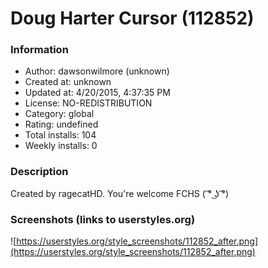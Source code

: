 # Doug Harter Cursor (112852)

### Information
- Author: dawsonwilmore (unknown)
- Created at: unknown
- Updated at: 4/20/2015, 4:37:35 PM
- License: NO-REDISTRIBUTION
- Category: global
- Rating: undefined
- Total installs: 104
- Weekly installs: 0


### Description
Created by ragecatHD. You're welcome FCHS ( ͡° ͜ʖ ͡°)


### Screenshots (links to userstyles.org)
![https://userstyles.org/style_screenshots/112852_after.png](https://userstyles.org/style_screenshots/112852_after.png)



